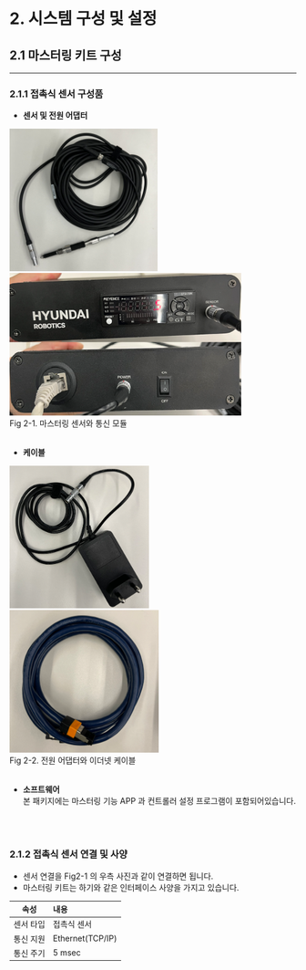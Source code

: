 # 2. 시스템 구성 및 설정
## 2.1 마스터링 키트 구성
---
### 2.1.1 접촉식 센서 구성품
- **센서 및 전원 어댑터** 
<div>
<img src="../_assets/02_sensor.PNG" height="250vh">
<img src="../_assets/03_communication_module.PNG" height="250vh">
</div>
Fig 2-1. 마스터링 센서와 통신 모듈
<br>

<br>

- **케이블**   
<div>
<img src="../_assets/04_power_adapter.PNG" height="250vh">
<img src="../_assets/05_lan_cable.PNG" height="250vh"></div>
Fig 2-2. 전원 어댑터와 이더넷 케이블
<br>

<br>

- **소프트웨어**
<br>본 패키지에는 마스터링 기능 APP 과 컨트롤러 설정 프로그램이 포함되어있습니다.

<br>
<br>

### 2.1.2 접촉식 센서 연결 및 사양
- 센서 연결을 Fig2-1 의 우측 사진과 같이 연결하면 됩니다.
- 마스터링 키트는 하기와 같은 인터페이스 사양을 가지고 있습니다.

|속성|내용|
|:----:|:----|
|센서 타입| 접촉식 센서 |
|통신 지원| Ethernet(TCP/IP) |
|통신 주기| 5 msec |

<br>
<br>